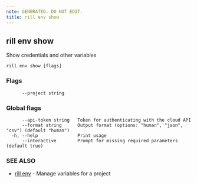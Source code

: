 ```yaml
---
note: GENERATED. DO NOT EDIT.
title: rill env show
---
```

## rill env show

Show credentials and other variables

```
rill env show [flags]
```

### Flags

```
      --project string   
```

### Global flags

```
      --api-token string   Token for authenticating with the cloud API
      --format string      Output format (options: "human", "json", "csv") (default "human")
  -h, --help               Print usage
      --interactive        Prompt for missing required parameters (default true)
```

### SEE ALSO

* [rill env](env.md)	 - Manage variables for a project

